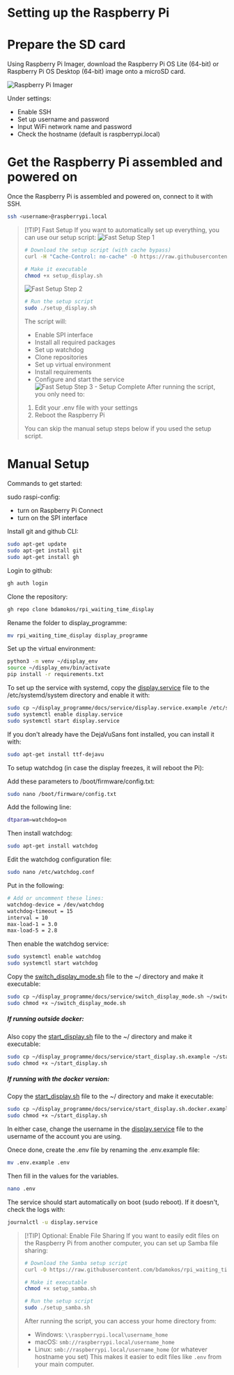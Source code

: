 # Setting up the Raspberry Pi

# Prepare the SD card

Using Raspberry Pi Imager, download the Raspberry Pi OS Lite (64-bit) or Raspberry Pi OS Desktop (64-bit) image onto a microSD card.

![Raspberry Pi Imager](images/rpi_imager_1.png)



Under settings:
- Enable SSH
- Set up username and password
- Input WiFi network name and password
- Check the hostname (default is raspberrypi.local)

# Get the Raspberry Pi assembled and powered on

Once the Raspberry Pi is assembled and powered on, connect to it with SSH.
``` bash
ssh <username>@raspberrypi.local
```

> [!TIP] Fast Setup
> If you want to automatically set up everything, you can use our setup script:
> ![Fast Setup Step 1](images/fast_setup_step1.png)
> ``` bash
> # Download the setup script (with cache bypass)
> curl -H "Cache-Control: no-cache" -O https://raw.githubusercontent.com/bdamokos/rpi_waiting_time_display/main/setup_display.sh
> 
> # Make it executable
> chmod +x setup_display.sh
> ```
> ![Fast Setup Step 2](images/fast_setup_step2.png) 
> ``` bash
> # Run the setup script
> sudo ./setup_display.sh
> ```
> 
> The script will:
> - Enable SPI interface
> - Install all required packages
> - Set up watchdog
> - Clone repositories
> - Set up virtual environment
> - Install requirements
> - Configure and start the service
> ![Fast Setup Step 3 - Setup Complete](images/fast_setup_step3.png)
> After running the script, you only need to:
> 1. Edit your .env file with your settings
> 2. Reboot the Raspberry Pi
>
> You can skip the manual setup steps below if you used the setup script.

# Manual Setup

Commands to get started:

sudo raspi-config:
- turn on Raspberry Pi Connect
- turn on the SPI interface

Install git and github CLI:

``` bash
sudo apt-get update
sudo apt-get install git
sudo apt-get install gh
```

Login to github:
``` bash
gh auth login
```

Clone the repository:
``` bash
gh repo clone bdamokos/rpi_waiting_time_display
```

Rename the folder to display_programme:
``` bash
mv rpi_waiting_time_display display_programme
```

Set up the virtual environment:
``` bash
python3 -m venv ~/display_env
source ~/display_env/bin/activate
pip install -r requirements.txt
```

To set up the service with systemd, copy the [display.service](service/display.service.example) file to the /etc/systemd/system directory and enable it with:
``` bash
sudo cp ~/display_programme/docs/service/display.service.example /etc/systemd/system/display.service
sudo systemctl enable display.service
sudo systemctl start display.service
```
If you don't already have the DejaVuSans font installed, you can install it with:
``` bash
sudo apt-get install ttf-dejavu
```

To setup watchdog (in case the display freezes, it will reboot the Pi):

Add these parameters to /boot/firmware/config.txt:
``` bash
sudo nano /boot/firmware/config.txt
```
Add the following line:
``` bash
dtparam=watchdog=on
```

Then install watchdog:
``` bash
sudo apt-get install watchdog
```

Edit the watchdog configuration file:
``` bash
sudo nano /etc/watchdog.conf
```
Put in the following:
``` bash
# Add or uncomment these lines:
watchdog-device = /dev/watchdog
watchdog-timeout = 15
interval = 10
max-load-1 = 3.0
max-load-5 = 2.8
```

Then enable the watchdog service:
``` bash
sudo systemctl enable watchdog
sudo systemctl start watchdog
```

Copy the [switch_display_mode.sh](service/switch_display_mode.sh) file to the ~/ directory and make it executable:
``` bash
sudo cp ~/display_programme/docs/service/switch_display_mode.sh ~/switch_display_mode.sh
sudo chmod +x ~/switch_display_mode.sh
```

##### If running outside docker:

Also copy the [start_display.sh](service/start_display.sh.example) file to the ~/ directory and make it executable:
``` bash
sudo cp ~/display_programme/docs/service/start_display.sh.example ~/start_display.sh
sudo chmod +x ~/start_display.sh
```

##### If running with the docker version:

Copy the [start_display.sh](service/start_display.sh.docker.example) file to the ~/ directory and make it executable:
``` bash
sudo cp ~/display_programme/docs/service/start_display.sh.docker.example ~/start_display.sh
sudo chmod +x ~/start_display.sh
```

In either case, change the username in the [display.service](service/display.service.example) file to the username of the account you are using.

Onece done, create the .env file by renaming the .env.example file:
``` bash
mv .env.example .env
```
Then fill in the values for the variables.
``` bash
nano .env
```

The service should start automatically on boot (sudo reboot). If it doesn't, check the logs with:
``` bash
journalctl -u display.service
```

> [!TIP] Optional: Enable File Sharing
> If you want to easily edit files on the Raspberry Pi from another computer, you can set up Samba file sharing:
> ``` bash
> # Download the Samba setup script
> curl -O https://raw.githubusercontent.com/bdamokos/rpi_waiting_time_display/main/docs/service/setup_samba.sh
> 
> # Make it executable
> chmod +x setup_samba.sh
> 
> # Run the setup script
> sudo ./setup_samba.sh
> ```
> 
> After running the script, you can access your home directory from:
> - Windows: `\\raspberrypi.local\username_home`
> - macOS: `smb://raspberrypi.local/username_home`
> - Linux: `smb://raspberrypi.local/username_home`
> (or whatever hostname you set)
> This makes it easier to edit files like `.env` from your main computer.
